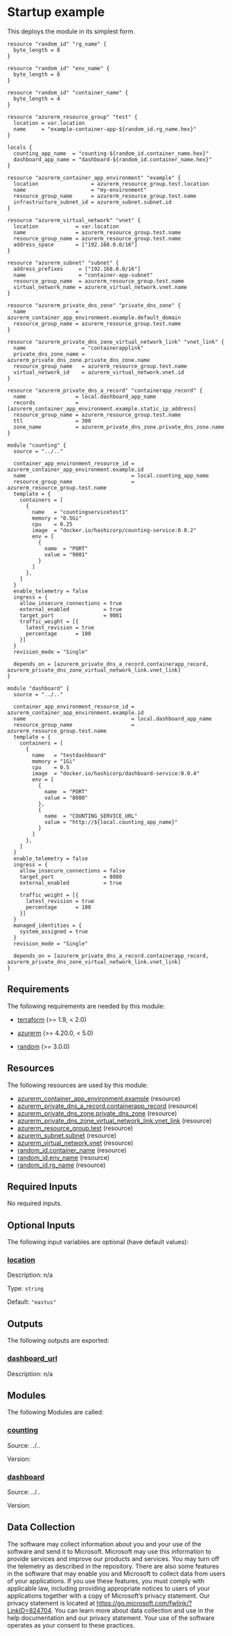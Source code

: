 <!-- BEGIN_TF_DOCS -->
# Startup example

This deploys the module in its simplest form.

```hcl
resource "random_id" "rg_name" {
  byte_length = 8
}

resource "random_id" "env_name" {
  byte_length = 8
}

resource "random_id" "container_name" {
  byte_length = 4
}

resource "azurerm_resource_group" "test" {
  location = var.location
  name     = "example-container-app-${random_id.rg_name.hex}"
}

locals {
  counting_app_name  = "counting-${random_id.container_name.hex}"
  dashboard_app_name = "dashboard-${random_id.container_name.hex}"
}

resource "azurerm_container_app_environment" "example" {
  location                 = azurerm_resource_group.test.location
  name                     = "my-environment"
  resource_group_name      = azurerm_resource_group.test.name
  infrastructure_subnet_id = azurerm_subnet.subnet.id
}

resource "azurerm_virtual_network" "vnet" {
  location            = var.location
  name                = azurerm_resource_group.test.name
  resource_group_name = azurerm_resource_group.test.name
  address_space       = ["192.168.0.0/16"]
}

resource "azurerm_subnet" "subnet" {
  address_prefixes     = ["192.168.0.0/16"]
  name                 = "container-app-subnet"
  resource_group_name  = azurerm_resource_group.test.name
  virtual_network_name = azurerm_virtual_network.vnet.name
}

resource "azurerm_private_dns_zone" "private_dns_zone" {
  name                = azurerm_container_app_environment.example.default_domain
  resource_group_name = azurerm_resource_group.test.name
}

resource "azurerm_private_dns_zone_virtual_network_link" "vnet_link" {
  name                  = "containerapplink"
  private_dns_zone_name = azurerm_private_dns_zone.private_dns_zone.name
  resource_group_name   = azurerm_resource_group.test.name
  virtual_network_id    = azurerm_virtual_network.vnet.id
}

resource "azurerm_private_dns_a_record" "containerapp_record" {
  name                = local.dashboard_app_name
  records             = [azurerm_container_app_environment.example.static_ip_address]
  resource_group_name = azurerm_resource_group.test.name
  ttl                 = 300
  zone_name           = azurerm_private_dns_zone.private_dns_zone.name
}

module "counting" {
  source = "../.."

  container_app_environment_resource_id = azurerm_container_app_environment.example.id
  name                                  = local.counting_app_name
  resource_group_name                   = azurerm_resource_group.test.name
  template = {
    containers = [
      {
        name   = "countingservicetest1"
        memory = "0.5Gi"
        cpu    = 0.25
        image  = "docker.io/hashicorp/counting-service:0.0.2"
        env = [
          {
            name  = "PORT"
            value = "9001"
          }
        ]
      },
    ]
  }
  enable_telemetry = false
  ingress = {
    allow_insecure_connections = true
    external_enabled           = true
    target_port                = 9001
    traffic_weight = [{
      latest_revision = true
      percentage      = 100
    }]
  }
  revision_mode = "Single"

  depends_on = [azurerm_private_dns_a_record.containerapp_record, azurerm_private_dns_zone_virtual_network_link.vnet_link]
}

module "dashboard" {
  source = "../.."

  container_app_environment_resource_id = azurerm_container_app_environment.example.id
  name                                  = local.dashboard_app_name
  resource_group_name                   = azurerm_resource_group.test.name
  template = {
    containers = [
      {
        name   = "testdashboard"
        memory = "1Gi"
        cpu    = 0.5
        image  = "docker.io/hashicorp/dashboard-service:0.0.4"
        env = [
          {
            name  = "PORT"
            value = "8080"
          },
          {
            name  = "COUNTING_SERVICE_URL"
            value = "http://${local.counting_app_name}"
          }
        ]
      },
    ]
  }
  enable_telemetry = false
  ingress = {
    allow_insecure_connections = false
    target_port                = 8080
    external_enabled           = true

    traffic_weight = [{
      latest_revision = true
      percentage      = 100
    }]
  }
  managed_identities = {
    system_assigned = true
  }
  revision_mode = "Single"

  depends_on = [azurerm_private_dns_a_record.containerapp_record, azurerm_private_dns_zone_virtual_network_link.vnet_link]
}
```

<!-- markdownlint-disable MD033 -->
## Requirements

The following requirements are needed by this module:

- <a name="requirement_terraform"></a> [terraform](#requirement\_terraform) (>= 1.9, < 2.0)

- <a name="requirement_azurerm"></a> [azurerm](#requirement\_azurerm) (>= 4.20.0, < 5.0)

- <a name="requirement_random"></a> [random](#requirement\_random) (>= 3.0.0)

## Resources

The following resources are used by this module:

- [azurerm_container_app_environment.example](https://registry.terraform.io/providers/hashicorp/azurerm/latest/docs/resources/container_app_environment) (resource)
- [azurerm_private_dns_a_record.containerapp_record](https://registry.terraform.io/providers/hashicorp/azurerm/latest/docs/resources/private_dns_a_record) (resource)
- [azurerm_private_dns_zone.private_dns_zone](https://registry.terraform.io/providers/hashicorp/azurerm/latest/docs/resources/private_dns_zone) (resource)
- [azurerm_private_dns_zone_virtual_network_link.vnet_link](https://registry.terraform.io/providers/hashicorp/azurerm/latest/docs/resources/private_dns_zone_virtual_network_link) (resource)
- [azurerm_resource_group.test](https://registry.terraform.io/providers/hashicorp/azurerm/latest/docs/resources/resource_group) (resource)
- [azurerm_subnet.subnet](https://registry.terraform.io/providers/hashicorp/azurerm/latest/docs/resources/subnet) (resource)
- [azurerm_virtual_network.vnet](https://registry.terraform.io/providers/hashicorp/azurerm/latest/docs/resources/virtual_network) (resource)
- [random_id.container_name](https://registry.terraform.io/providers/hashicorp/random/latest/docs/resources/id) (resource)
- [random_id.env_name](https://registry.terraform.io/providers/hashicorp/random/latest/docs/resources/id) (resource)
- [random_id.rg_name](https://registry.terraform.io/providers/hashicorp/random/latest/docs/resources/id) (resource)

<!-- markdownlint-disable MD013 -->
## Required Inputs

No required inputs.

## Optional Inputs

The following input variables are optional (have default values):

### <a name="input_location"></a> [location](#input\_location)

Description: n/a

Type: `string`

Default: `"eastus"`

## Outputs

The following outputs are exported:

### <a name="output_dashboard_url"></a> [dashboard\_url](#output\_dashboard\_url)

Description: n/a

## Modules

The following Modules are called:

### <a name="module_counting"></a> [counting](#module\_counting)

Source: ../..

Version:

### <a name="module_dashboard"></a> [dashboard](#module\_dashboard)

Source: ../..

Version:

<!-- markdownlint-disable-next-line MD041 -->
## Data Collection

The software may collect information about you and your use of the software and send it to Microsoft. Microsoft may use this information to provide services and improve our products and services. You may turn off the telemetry as described in the repository. There are also some features in the software that may enable you and Microsoft to collect data from users of your applications. If you use these features, you must comply with applicable law, including providing appropriate notices to users of your applications together with a copy of Microsoft’s privacy statement. Our privacy statement is located at <https://go.microsoft.com/fwlink/?LinkID=824704>. You can learn more about data collection and use in the help documentation and our privacy statement. Your use of the software operates as your consent to these practices.
<!-- END_TF_DOCS -->